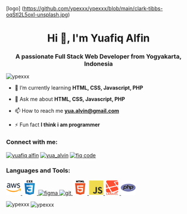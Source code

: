 [logo] (https://github.com/ypexxx/ypexxx/blob/main/clark-tibbs-oqStl2L5oxI-unsplash.jpg)

<h1 align="center">Hi 👋, I'm Yuafiq Alfin</h1>
<h3 align="center">A passionate Full Stack Web Developer from Yogyakarta, Indonesia</h3>

<p align="left"> <img src="https://komarev.com/ghpvc/?username=ypexxx&label=Profile%20views&color=0e75b6&style=flat" alt="ypexxx" /> </p>

- 🌱 I’m currently learning **HTML, CSS, Javascript, PHP**

- 💬 Ask me about **HTML, CSS, Javascript, PHP**

- 📫 How to reach me **yua.alvin@gmail.com**

- ⚡ Fun fact **I think i am programmer**

<h3 align="left">Connect with me:</h3>
<p align="left">
<a href="https://linkedin.com/in/yuafiq alfin" target="blank"><img align="center" src="https://raw.githubusercontent.com/rahuldkjain/github-profile-readme-generator/master/src/images/icons/Social/linked-in-alt.svg" alt="yuafiq alfin" height="30" width="40" /></a>
<a href="https://instagram.com/yua_alvin" target="blank"><img align="center" src="https://raw.githubusercontent.com/rahuldkjain/github-profile-readme-generator/master/src/images/icons/Social/instagram.svg" alt="yua_alvin" height="30" width="40" /></a>
<a href="https://www.youtube.com/c/fiq code" target="blank"><img align="center" src="https://raw.githubusercontent.com/rahuldkjain/github-profile-readme-generator/master/src/images/icons/Social/youtube.svg" alt="fiq code" height="30" width="40" /></a>
</p>

<h3 align="left">Languages and Tools:</h3>
<p align="left"> <a href="https://aws.amazon.com" target="_blank" rel="noreferrer"> <img src="https://raw.githubusercontent.com/devicons/devicon/master/icons/amazonwebservices/amazonwebservices-original-wordmark.svg" alt="aws" width="40" height="40"/> </a> <a href="https://www.w3schools.com/css/" target="_blank" rel="noreferrer"> <img src="https://raw.githubusercontent.com/devicons/devicon/master/icons/css3/css3-original-wordmark.svg" alt="css3" width="40" height="40"/> </a> <a href="https://www.figma.com/" target="_blank" rel="noreferrer"> <img src="https://www.vectorlogo.zone/logos/figma/figma-icon.svg" alt="figma" width="40" height="40"/> </a> <a href="https://git-scm.com/" target="_blank" rel="noreferrer"> <img src="https://www.vectorlogo.zone/logos/git-scm/git-scm-icon.svg" alt="git" width="40" height="40"/> </a> <a href="https://www.w3.org/html/" target="_blank" rel="noreferrer"> <img src="https://raw.githubusercontent.com/devicons/devicon/master/icons/html5/html5-original-wordmark.svg" alt="html5" width="40" height="40"/> </a> <a href="https://developer.mozilla.org/en-US/docs/Web/JavaScript" target="_blank" rel="noreferrer"> <img src="https://raw.githubusercontent.com/devicons/devicon/master/icons/javascript/javascript-original.svg" alt="javascript" width="40" height="40"/> </a> <a href="https://laravel.com/" target="_blank" rel="noreferrer"> <img src="https://raw.githubusercontent.com/devicons/devicon/master/icons/laravel/laravel-plain-wordmark.svg" alt="laravel" width="40" height="40"/> </a> <a href="https://www.php.net" target="_blank" rel="noreferrer"> <img src="https://raw.githubusercontent.com/devicons/devicon/master/icons/php/php-original.svg" alt="php" width="40" height="40"/> </a> </p>

<p><img align="left" src="https://github-readme-stats.vercel.app/api/top-langs?username=ypexxx&show_icons=true&locale=en&layout=compact" alt="ypexxx" /></p>

<p>&nbsp;<img align="center" src="https://github-readme-stats.vercel.app/api?username=ypexxx&show_icons=true&locale=en" alt="ypexxx" /></p>
